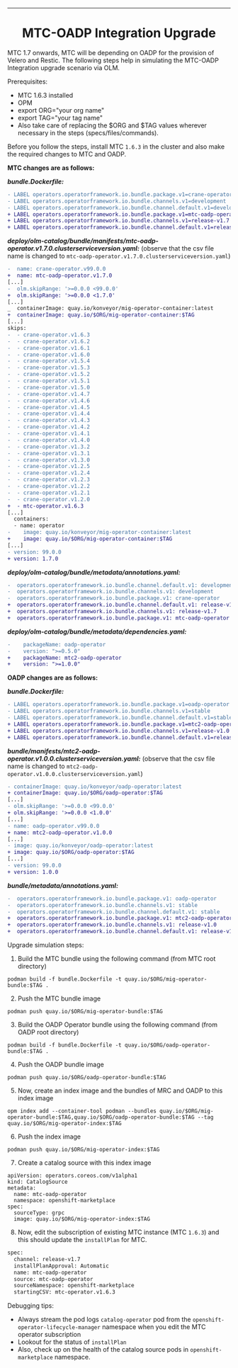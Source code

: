 <hr style="height:1px;border:none;color:#333;">
<h1 align="center">MTC-OADP Integration Upgrade</h1>

MTC 1.7 onwards, MTC will be depending on OADP for the provision of Velero and Restic. The following steps help in
simulating the MTC-OADP Integration upgrade scenario via OLM.

Prerequisites:
- MTC 1.6.3 installed
- OPM
- export ORG="your org name"
- export TAG="your tag name"
- Also take care of replacing the $ORG and $TAG values wherever necessary in the steps (specs/files/commands).

Before you follow the steps, install MTC `1.6.3` in the cluster and also make the required changes to MTC and OADP.

**MTC changes are as follows:**

_**bundle.Dockerfile:**_

```diff
- LABEL operators.operatorframework.io.bundle.package.v1=crane-operator
- LABEL operators.operatorframework.io.bundle.channels.v1=development
- LABEL operators.operatorframework.io.bundle.channel.default.v1=development
+ LABEL operators.operatorframework.io.bundle.package.v1=mtc-oadp-operator
+ LABEL operators.operatorframework.io.bundle.channels.v1=release-v1.7
+ LABEL operators.operatorframework.io.bundle.channel.default.v1=release-v1.7
```

_**deploy/olm-catalog/bundle/manifests/mtc-oadp-operator.v1.7.0.clusterserviceversion.yaml:**_
(observe that the csv file name is changed to `mtc-oadp-operator.v1.7.0.clusterserviceversion.yaml`)

```diff
-  name: crane-operator.v99.0.0
+  name: mtc-oadp-operator.v1.7.0
[...]
-  olm.skipRange: '>=0.0.0 <99.0.0'
+  olm.skipRange: '>=0.0.0 <1.7.0'
[...]
_  containerImage: quay.io/konveyor/mig-operator-container:latest
+  containerImage: quay.io/$ORG/mig-operator-container:$TAG
[...]
skips:
-  - crane-operator.v1.6.3
-  - crane-operator.v1.6.2
-  - crane-operator.v1.6.1
-  - crane-operator.v1.6.0
-  - crane-operator.v1.5.4
-  - crane-operator.v1.5.3
-  - crane-operator.v1.5.2
-  - crane-operator.v1.5.1
-  - crane-operator.v1.5.0
-  - crane-operator.v1.4.7
-  - crane-operator.v1.4.6
-  - crane-operator.v1.4.5
-  - crane-operator.v1.4.4
-  - crane-operator.v1.4.3
-  - crane-operator.v1.4.2
-  - crane-operator.v1.4.1
-  - crane-operator.v1.4.0
-  - crane-operator.v1.3.2
-  - crane-operator.v1.3.1
-  - crane-operator.v1.3.0
-  - crane-operator.v1.2.5
-  - crane-operator.v1.2.4
-  - crane-operator.v1.2.3
-  - crane-operator.v1.2.2
-  - crane-operator.v1.2.1
-  - crane-operator.v1.2.0
+  - mtc-operator.v1.6.3
[...]
  containers:
  - name: operator
-    image: quay.io/konveyor/mig-operator-container:latest
+    image: quay.io/$ORG/mig-operator-container:$TAG
[...]
- version: 99.0.0
+ version: 1.7.0
```

_**deploy/olm-catalog/bundle/metadata/annotations.yaml:**_
```diff
-  operators.operatorframework.io.bundle.channel.default.v1: development
-  operators.operatorframework.io.bundle.channels.v1: development
-  operators.operatorframework.io.bundle.package.v1: crane-operator
+  operators.operatorframework.io.bundle.channel.default.v1: release-v1.7
+  operators.operatorframework.io.bundle.channels.v1: release-v1.7
+  operators.operatorframework.io.bundle.package.v1: mtc-oadp-operator
```

_**deploy/olm-catalog/bundle/metadata/dependencies.yaml:**_
```diff
-    packageName: oadp-operator
-    version: ">=0.5.0"
+    packageName: mtc2-oadp-operator
+    version: ">=1.0.0"
```

**OADP changes are as follows:**

**_bundle.Dockerfile:_**
```diff
- LABEL operators.operatorframework.io.bundle.package.v1=oadp-operator
- LABEL operators.operatorframework.io.bundle.channels.v1=stable
- LABEL operators.operatorframework.io.bundle.channel.default.v1=stable
+ LABEL operators.operatorframework.io.bundle.package.v1=mtc2-oadp-operator
+ LABEL operators.operatorframework.io.bundle.channels.v1=release-v1.0
+ LABEL operators.operatorframework.io.bundle.channel.default.v1=release-v1.0
```

**_bundle/manifests/mtc2-oadp-operator.v1.0.0.clusterserviceversion.yaml:_**
(observe that the csv file name is changed to `mtc2-oadp-operator.v1.0.0.clusterserviceversion.yaml`)
```diff
- containerImage: quay.io/konveyor/oadp-operator:latest
+ containerImage: quay.io/$ORG/oadp-operator:$TAG
[...]
- olm.skipRange: '>=0.0.0 <99.0.0'
+ olm.skipRange: '>=0.0.0 <1.0.0'
[...]
- name: oadp-operator.v99.0.0
+ name: mtc2-oadp-operator.v1.0.0
[...]
- image: quay.io/konveyor/oadp-operator:latest
+ image: quay.io/$ORG/oadp-operator:$TAG
[...]
- version: 99.0.0
+ version: 1.0.0
```

**_bundle/metadata/annotations.yaml:_**
```diff
-  operators.operatorframework.io.bundle.package.v1: oadp-operator
-  operators.operatorframework.io.bundle.channels.v1: stable
-  operators.operatorframework.io.bundle.channel.default.v1: stable
+  operators.operatorframework.io.bundle.package.v1: mtc2-oadp-operator
+  operators.operatorframework.io.bundle.channels.v1: release-v1.0
+  operators.operatorframework.io.bundle.channel.default.v1: release-v1.0
```

Upgrade simulation steps:

1. Build the MTC bundle using the following command (from MTC root directory)
```
podman build -f bundle.Dockerfile -t quay.io/$ORG/mig-operator-bundle:$TAG .
```
2. Push the MTC bundle image
```
podman push quay.io/$ORG/mig-operator-bundle:$TAG
```
3. Build the OADP Operator bundle using the following command (from OADP root directory)
```
podman build -f bundle.Dockerfile -t quay.io/$ORG/oadp-operator-bundle:$TAG .
```
4. Push the OADP bundle image
```
podman push quay.io/$ORG/oadp-operator-bundle:$TAG
```
5. Now, create an index image and the bundles of MRC and OADP to this index image
```
opm index add --container-tool podman --bundles quay.io/$ORG/mig-operator-bundle:$TAG,quay.io/$ORG/oadp-operator-bundle:$TAG --tag quay.io/$ORG/mig-operator-index:$TAG
```
6. Push the index image
```
podman push quay.io/$ORG/mig-operator-index:$TAG
```
7. Create a catalog source with this index image
```
apiVersion: operators.coreos.com/v1alpha1
kind: CatalogSource
metadata:
  name: mtc-oadp-operator
  namespace: openshift-marketplace
spec:
  sourceType: grpc
  image: quay.io/$ORG/mig-operator-index:$TAG
```
8. Now, edit the subscription of existing MTC instance (MTC `1.6.3`) and this should update the `installPlan` for MTC.
```diff
spec:
  channel: release-v1.7
  installPlanApproval: Automatic
  name: mtc-oadp-operator
  source: mtc-oadp-operator
  sourceNamespace: openshift-marketplace
  startingCSV: mtc-operator.v1.6.3
```
Debugging tips:
- Always stream the pod logs `catalog-operator` pod from the `openshift-operator-lifecycle-manager` namespace when you edit
the MTC operator subscription
- Lookout for the status of `installPlan`
- Also, check up on the health of the catalog source pods in `openshift-marketplace` namespace.
